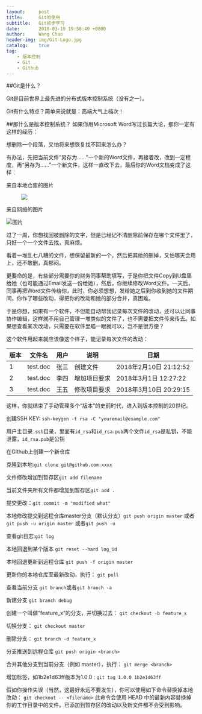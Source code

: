 ```yaml
---
layout:     post
title:      Git的使用
subtitle:	Git初步学习
date:       2018-03-10 19:56:40 +0800
author:     Wang Chao
header-img: img/Git-Logo.jpg
catalog:    true
tag:
    - 版本控制
    - Git
    - Github
---
```


##Git是什么？

Git是目前世界上最先进的分布式版本控制系统（没有之一）。

Git有什么特点？简单来说就是：高端大气上档次！

##那什么是版本控制系统？
如果你用Microsoft Word写过长篇大论，那你一定有这样的经历：

想删除一个段落，又怕将来想恢复找不回来怎么办？

有办法，先把当前文件“另存为……”一个新的Word文件，再接着改，改到一定程度，再“另存为……”一个新文件，这样一直改下去，最后你的Word文档变成了这样：


来自本地仓库的图片
<figure>
<a><img src="{{site.url}}/img/git2.jpg"></a>
</figure>


来自网络的图片

![图片](https://cdn.liaoxuefeng.com/cdn/files/attachments/0013848606651673ff1c83932d249118bf8fd5c58c15ca2000/0)


过了一周，你想找回被删除的文字，但是已经记不清删除前保存在哪个文件里了，只好一个一个文件去找，真麻烦。

看着一堆乱七八糟的文件，想保留最新的一个，然后把其他的删掉，又怕哪天会用上，还不敢删，真郁闷。

更要命的是，有些部分需要你的财务同事帮助填写，于是你把文件Copy到U盘里给她（也可能通过Email发送一份给她），然后，你继续修改Word文件。一天后，同事再把Word文件传给你，此时，你必须想想，发给她之后到你收到她的文件期间，你作了哪些改动，得把你的改动和她的部分合并，真困难。

于是你想，如果有一个软件，不但能自动帮我记录每次文件的改动，还可以让同事协作编辑，这样就不用自己管理一堆类似的文件了，也不需要把文件传来传去。如果想查看某次改动，只需要在软件里瞄一眼就可以，岂不是很方便？

这个软件用起来就应该像这个样子，能记录每次文件的改动：



| 版本 | 文件名 | 用户 | 说明 | 日期 | 
| ---- | ------ | ------- | ------ | ---- | 
| 1 | test.doc  | 张三 | 创建文件      | 2018年2月10日 21:12:52 | 
| 2 | test.doc  | 李四 | 增加项目要求  | 2018年3月1日 12:27:22 | 
| 3 | test.doc  | 王五 | 修改项目要求  | 2018年3月10日 20:29:15 | 

这样，你就结束了手动管理多个“版本”的史前时代，进入到版本控制的20世纪。


创建SSH KEY:
`ssh-keygen -t rsa -C "youremail@example.com"`

用户主目录`.ssh`目录，里面有`id_rsa`和`id_rsa.pub`两个文件`id_rsa`是私钥，不能泄露，`id_rsa.pub`是公钥


在Github上创建一个新仓库

克隆到本地:`git clone git@github.com:xxxx`


文件修改增加到暂存区`git add filename`

当前文件夹所有文件都增加到暂存区`git add .`

提交更改：`git commit -m "modified what"`

本地修改提交到远程仓库master分支（默认分支）`git push origin master`
或者
`git push -u origin master`
或者`git push -u`

查看git日志:`git log`

本地回退到某个版本
`git reset --hard log_id`

本地回退更新到远程仓库
`git push -f origin master`

更新你的本地仓库至最新改动，执行：
`git pull`



查看当前分支
`git branch`或者`git branch -a`

新建分支
`git branch debug`


创建一个叫做“feature_x”的分支，并切换过去：
`git checkout -b feature_x`

切换分支：
`git checkout master`

删除分支：
`git branch -d feature_x`

分支推送到远程仓库
`git push origin <branch>`


合并其他分支到当前分支（例如 master），执行：
`git merge <branch>`

增加标签，如1b2e1d63ff版本为1.0.0 :
`git tag 1.0.0 1b2e1d63ff`

假如你操作失误（当然，这最好永远不要发生），你可以使用如下命令替换掉本地改动：
`git checkout -- <filename>`
此命令会使用 HEAD 中的最新内容替换掉你的工作目录中的文件。已添加到暂存区的改动以及新文件都不会受到影响。


